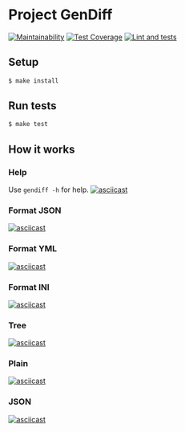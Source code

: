 # Project GenDiff
[![Maintainability](https://api.codeclimate.com/v1/badges/bb697e193ad65ef3e77f/maintainability)](https://codeclimate.com/github/AntonLettuce/backend-project-lvl2/maintainability)
[![Test Coverage](https://api.codeclimate.com/v1/badges/bb697e193ad65ef3e77f/test_coverage)](https://codeclimate.com/github/AntonLettuce/backend-project-lvl2/test_coverage)
[![Lint and tests](https://github.com/AntonLettuce/backend-project-lvl2/workflows/Lint%20and%20Tests/badge.svg)](https://github.com//AntonLettuce/backend-project-lvl2/actions)

## Setup
```sh
$ make install
```

## Run tests
```sh
$ make test
```

## How it works
### Help
Use `gendiff -h` for help.
[![asciicast](https://asciinema.org/a/308212.svg)](https://asciinema.org/a/308212)
### Format JSON
[![asciicast](https://asciinema.org/a/303724.svg)](https://asciinema.org/a/303724)
### Format YML
[![asciicast](https://asciinema.org/a/304643.svg)](https://asciinema.org/a/304643)
### Format INI
[![asciicast](https://asciinema.org/a/304650.svg)](https://asciinema.org/a/304650)
### Tree
[![asciicast](https://asciinema.org/a/306621.svg)](https://asciinema.org/a/306621)
### Plain
[![asciicast](https://asciinema.org/a/307204.svg)](https://asciinema.org/a/307204)
### JSON
[![asciicast](https://asciinema.org/a/307488.svg)](https://asciinema.org/a/307488)